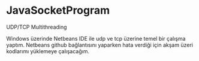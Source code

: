 # JavaSocketProgram
UDP/TCP Multithreading 

Windows üzerinde Netbeans IDE ile udp ve tcp üzerine temel bir çalışma yaptım.
Netbeans github bağlantısını yaparken hata verdiği için akşam üzeri kodlarımı yüklemeye çalışacağım.

